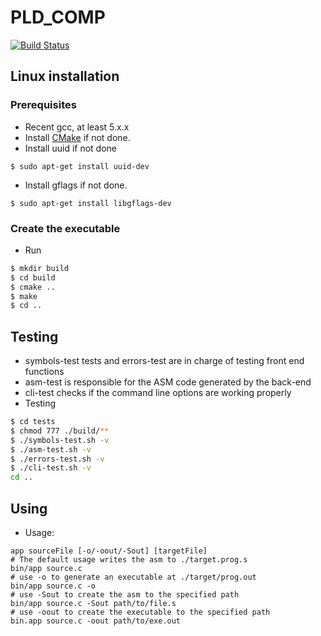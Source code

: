 # PLD_COMP
[![Build Status](https://travis-ci.org/heptastique/PLD_COMP.svg?branch=master)](https://travis-ci.org/heptastique/PLD_COMP)

## Linux installation

### Prerequisites
- Recent gcc, at least 5.x.x
- Install [CMake](https://cmake.org/download/) if not done.
- Install uuid if not done
```
$ sudo apt-get install uuid-dev 
```
- Install gflags if not done.
```
$ sudo apt-get install libgflags-dev
```
### Create the executable
- Run
```bash
$ mkdir build
$ cd build
$ cmake ..
$ make
$ cd ..
```

## Testing

- symbols-test tests and errors-test are in charge of testing front end functions
- asm-test is responsible for the ASM code generated by the back-end
- cli-test checks if the command line options are working properly
- Testing
```bash
$ cd tests
$ chmod 777 ./build/**
$ ./symbols-test.sh -v
$ ./asm-test.sh -v
$ ./errors-test.sh -v
$ ./cli-test.sh -v
cd ..
```
## Using
- Usage:
```
app sourceFile [-o/-oout/-Sout] [targetFile]
# The default usage writes the asm to ./target.prog.s
bin/app source.c
# use -o to generate an executable at ./target/prog.out
bin/app source.c -o
# use -Sout to create the asm to the specified path
bin/app source.c -Sout path/to/file.s
# use -oout to create the executable to the specified path
bin.app source.c -oout path/to/exe.out
```
